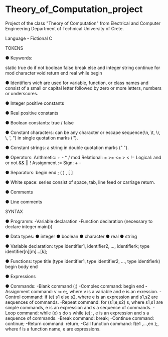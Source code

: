 # Theory_of_Computation_project
Project of the class "Theory of Computation" from Electrical and Computer Engineering Department of Technical University of Crete.


Language - Fictional C

TOKENS

  ● Keywords:

   static    true   do       if   not 
   boolean   false  break    else and
   integer   string continue for  mod
   character void   return   end  real
   while     begin

  ● Identifiers wich are used for variable, function, or class names and consist of a small or capital letter followed by                  zero or more letters, numbers or underscores.

  ● Integer positive constants

  ● Real positive constants 

  ● Boolean constants: true / false

  ● Constant characters: can be any character or escape sequence(\n, \t, \r, \\, \', \") in single quotation marks ('').

  ● Constant strings: a string in double quotation marks (" ").

  ● Operators: Arithmetic: + - * / mod
               Relational: = >= <= > < !=
               Logical: and or not && || !
               Assignment :=
               Sign: + -

  ● Separators: begin end ; ( ) , [ ] 

  ● White space: series consist of space, tab, line feed or carriage return.

  ● Comments

  ● Line comments


SYNTAX

  ● Programm: -Variable declaration
                     -Function declaration (necessary to declare integer main())
                     
  ● Data types: ● integer ● boolean ● character ● real ● string
           
  ● Variable declaration: type identifier1, identifier2, ..., identifierk;
                          type identifier[n][m]...[k];
                                 
  ● Functions: type title (type identifier1, type identifier2, ..., type identifierk)
                          begin
                               body
                          end
                             
  ● Expressions
           
  ● Commands: -Blank command (;)
              -Complex command: begin <sequence of commands> end
              -Assignment command: v := e;, where v is a variable and e is an exression.
              -Control command: if (e) s1 else s2, where e is an expression and s1,s2 are sequences of commands.
              -Repeat command: for (s1;e;s2) s, where s1,s1 are simple commands, e is an expression and s a sequence of commands.
              -Loop command: while (e) s 
                             do s while (e); , e is an expression and s a sequence of commands.
              -Break command: break;
              -Continue command: continue;
              -Return command: return;
              -Call function command: f(e1 ,...,en );, where f is a function name, e are expressions.
                                    







